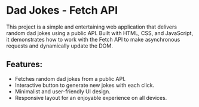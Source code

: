 # Dad Jokes - Fetch API
This project is a simple and entertaining web application that delivers random dad jokes using a public API. Built with HTML, CSS, and JavaScript, it demonstrates how to work with the Fetch API to make asynchronous requests and dynamically update the DOM.

## Features:
* Fetches random dad jokes from a public API.
* Interactive button to generate new jokes with each click.
* Minimalist and user-friendly UI design.
* Responsive layout for an enjoyable experience on all devices.
